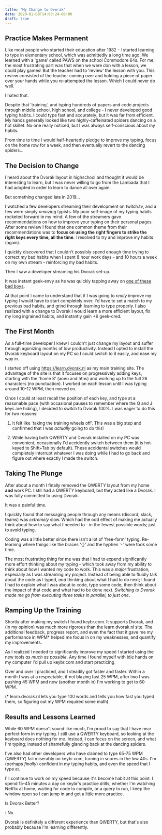 ```yaml
---
title: "My Change to Dvorak"
date: 2020-01-08T14:03:24-06:00
draft: true
---
```


## Practice Makes Permanent

Like most people who started their education after 1982 - I started learning to type in elementary school, which was admittedly a long time ago. We learned with a 'game' called PAWS on the school Commodore 64s.  For me, the most frustrating part was that when we were don with a lesson, we could play games!  But the teacher had to 'review' the lesson with you.  This review consisted of the teacher coming over and holding a piece of paper over your hands while you re-attempted the lesson.  Which I could never do well.

I hated that.

Despite that 'training', and typing hundreds of papers and code projects through middle school, high school, and college - I never developed good typing habits.  I could type fast and accurately; but it was far from efficient.  My hands generally looked like two highly-caffeinated spiders dancing on a hot skillet.  No one really noticed, but I was always self-conscious about my habits.

From time to time I would half-heartedly pledge to improve my typing, focus on the home row for a week, and then eventually revert to the dancing spiders...

## The Decision to Change

I heard about the Dvorak layout in highschool and thought it would be interesting to learn, but I was never willing to go from the Lambada that I had adopted in order to learn to dance all over again.

But something changed late in 2019...

I watched a few developers streaming their development on twitch.tv, and a few were simply *amazing* typists.  My poor self-image of my typing habits rocketed forward in my mind. A few of the streamers gave recommendations on how to improve your typing on their personal pages.  After some review I found that one common theme from their recommendations was to **focus on using the right fingers to strike the right keys every time, all the time**.  I resolved to try and improve my habits (again).

I quickly discovered that I couldn't possibly spend enough time trying to correct my bad habits when I spent 8 hour work days - and 10 hours a week on my own stream - reinforcing my bad habits.

Then I saw a developer streaming his Dvorak set-up.

It was instant geek-envy as he was quickly tapping away on [one of these bad boys](https://www.amazon.com/Kinesis-Advantage2-Keyboard-Typists-KB600QD/dp/B01KBKFT7C).

At that point I came to understand that if I was going to *really* improve my typing I would have to start completely over.  I'd have to set a match to my previous bad habits, and grind through learning to type properly. I also realized with a change to Dvorak I would learn a more efficient layout, fix my long ingrained habits, and instantly gain +9 geek-cred.

## The First Month

As a full-time developer I knew I couldn't just change my layout and suffer through agonizing months of low productivity.  Instead I opted to install the Dvorak keyboard layout on my PC so I could switch to it easily, and ease my way in. 

I started off using https://learn.dvorak.nl as my main training site.  The advantage of the site is that it focuses on progressively adding keys, starting with the 'home 8' (aoeu and htns) and working up to the full 26 characters (no punctuation). I worked on each lesson until I was typing around 10-12 WPM, then moved on.

Once I could at least recall the position of each key, and type at a reasonable pace (with occasional pauses to remember where the Q and J keys are hiding), I decided to switch to Dvorak 100%.  I was eager to do this for two reasons:

1. It felt like 'taking the training wheels off'. This was a big step and confirmed that I was *actually* going to do this!

2. While having both QWERTY and Dvorak installed on my PC was convenient, occasionally I'd accidently switch between them (it is hot-keyed to Shift+Tab by default).  These accidental switches would completely interrupt whatever I was doing while I had to go back and figure out where exactly I made the switch.

## Taking The Plunge

After about a month I finally removed the QWERTY layout from my home **and** work PC.  I still had a QWERTY keyboard, but they acted like a Dvorak.  I was fully committed to using Dvorak.

It was a painful time.

I quickly found that messaging people through any means (discord, slack, teams) was *extremely* slow. Which had the odd effect of making me actually think about how to say what I needed to - in the fewest possible words; just to avoid typing.

Coding was a little better since there isn't a lot of 'free-form' typing.  Re-learning where things like the braces '{}' and the hyphen '-' were took some time.  

The most frustrating thing for me was that I had to expend significantly more effort thinking about my typing - which took away from my ability to think about how I wanted my code to work.  This was a *major* frustration, especially as I was streaming my project.  Instead of being able to fluidly talk about the code as I typed, *and* thinking about what I had to do next; I found I had to explain what I was about to code, type some code, then think about the impact of that code and what had to be done next.  *Switching to Dvorak made me go from executing three tasks in parallel, to just one*.

## Ramping Up the Training

Shortly after making my switch I found keybr.com.  It supports Dvorak, and (in my opinion) was much more rigorous than the learn.dvorak.nl site.  The additional feedback, progress report, and even the fact that it gave me my performance in WPM* helped me focus in on my weaknesses, and quantify my improvements.

As I realized I needed to significantly improve my speed I started using the new tools *as much as possible*.  Any time I found myself with idle hands on my computer I'd pull up keybr.com and start practicing.

Over and over I practiced, and I steadily got faster and faster.  Within a month I was at a respectable, if not blazing fast 25 WPM, after two I was pushing 45 WPM and now (another month in) I'm working to get to 60 WPM.

(* learn.dvorak.nl lets you type 100 words and tells you how fast you typed them, so figuring out my WPM required some math) 

## Results and Lessons Learned

While 60 WPM doesn't sound like much, I'm proud to say that I have near perfect form in my typing.  I still use a QWERTY keyboard, so looking at the keyboard does nothing for me.  Instead, I can focus on the screen, and what I'm typing; instead of shamefully glancing back at the dancing spiders.

I've also had other developers who have claimed to type 65-75 WPM (QWERTY) fail miserably on keybr.com, turning in scores in the low 40s.  I'm (perhaps *finally*) confident in my typing habits, and even the speed that I type at.

I'll continue to work on my speed because it's become habit at this point.  I spend 15-45 minutes a day on keybr's practice drills, whether I'm watching Netflix at home, waiting for code to compile, or a query to run, I keep the window open so I can jump in and get a little more practice.

Is Dvorak Better?

: No.

Dvorak is definitely a different experience than QWERTY, but that's also probably because I'm learning differently.